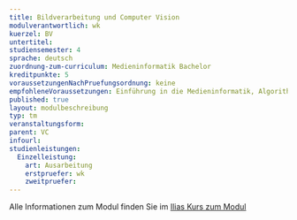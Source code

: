 ```yaml
---
title: Bildverarbeitung und Computer Vision
modulverantwortlich: wk
kuerzel: BV
untertitel:
studiensemester: 4
sprache: deutsch
zuordnung-zum-curriculum: Medieninformatik Bachelor
kreditpunkte: 5
voraussetzungenNachPruefungsordnung: keine
empfohleneVoraussetzungen: Einführung in die Medieninformatik, Algorithmen und Programmierung, Paradigmen der Programmierung, Mathematik 1 & 2
published: true
layout: modulbeschreibung
typ: tm
veranstaltungsform: 
parent: VC
infourl: 
studienleistungen:
  Einzelleistung:
    art: Ausarbeitung
    erstpruefer: wk
    zweitpruefer: 
---
```


Alle Informationen zum Modul finden Sie im [Ilias Kurs zum Modul](https://ilias.th-koeln.de/ilias.php?ref_id=1849487&cmdClass=ilobjcoursegui&cmd=view&cmdNode=wb:l6&baseClass=ilrepositorygui)
